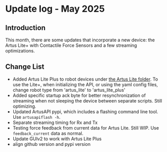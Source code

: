 # Update log - May 2025

## Introduction
This month, there are some updates that incorporate a new device: the Artus Lite+ with Contactile Force Sensors and a few streaming optimizations.

## Change List
* Added Artus Lite Plus to robot devices under [the Artus Lite folder](/ArtusAPI/robot/artus_lite/). To use the Lite+, when initializing the API, or using the yaml config files, change robot type from 'artus_lite' to 'artus_lite_plus'
* Added specific startup ack byte for better resynchronization of streaming when not sleeping the device between separate scripts. Still optimizing.
* Updated ArtusAPI pypi, which includes a flashing command line tool. Use `artusapiflash -h`.
* Separate streaming timing for Rx and Tx
* Testing force feedback from current data for Artus Lite. Still WIP. Use `feedback_current` data as normal.
* Update GUIv2 to work with Artus Lite Plus
* align github version and pypi version